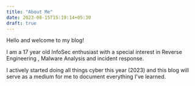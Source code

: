 ```yaml
---
title: "About Me"
date: 2023-08-15T15:19:14+05:30
draft: true
---
```


Hello and welcome to my blog!

I am a 17 year old InfoSec enthusiast with a special interest in Reverse Engineering , Malware Analysis and incident response.

I actively started doing all things cyber this year (2023) and this blog will serve as a medium for me to document everything I've learned.
